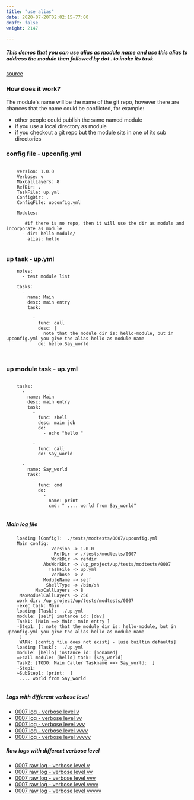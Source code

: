 ```yaml
---
title: "use alias"
date: 2020-07-20T02:02:15+77:00
draft: false
weight: 2147

---
```


##### This demos that you can use alias as module name and use this alias to address the module then followed by dot . to inoke its task


[source](https://github.com/upcmd/up/tree/master/tests/modtests/0007)

### How does it work?


The module's name will be the name of the git repo, however there are chances that the name could be conflicted, for example:
* other people could publish the same named module
* if you use a local directory as module
* if you checkout a git repo but the module sits in one of its sub directories









### config file - upconfig.yml




```
    
    version: 1.0.0
    Verbose: v
    MaxCallLayers: 8
    RefDir: .
    TaskFile: up.yml
    ConfigDir: .
    ConfigFile: upconfig.yml
    
    Modules:
    
       #if there is no repo, then it will use the dir as module and incorporate as module
      - dir: hello-module/
        alias: hello
    
```






### up task - up.yml




```
    notes:
      - test module list
    
    tasks:
      -
        name: Main
        desc: main entry
        task:
    
          -
            func: call
            desc: |
              note that the module dir is: hello-module, but in upconfig.yml you give the alias hello as module name
            do: hello.Say_world
    
    
```






### up module task - up.yml




```
    
    tasks:
      -
        name: Main
        desc: main entry
        task:
          -
            func: shell
            desc: main job
            do:
              - echo "hello "
    
          -
            func: call
            do: Say_world
    
      -
        name: Say_world
        task:
          -
            func: cmd
            do:
              -
                name: print
                cmd: " .... world from Say_world"
    
```








##### Main log file

```
    loading [Config]:  ./tests/modtests/0007/upconfig.yml
    Main config:
                 Version -> 1.0.0
                  RefDir -> ./tests/modtests/0007
                 WorkDir -> refdir
              AbsWorkDir -> /up_project/up/tests/modtests/0007
                TaskFile -> up.yml
                 Verbose -> v
              ModuleName -> self
               ShellType -> /bin/sh
           MaxCallLayers -> 8
     MaxModuelCallLayers -> 256
    work dir: /up_project/up/tests/modtests/0007
    -exec task: Main
    loading [Task]:  ./up.yml
    module: [self] instance id: [dev]
    Task1: [Main ==> Main: main entry ]
    -Step1: [: note that the module dir is: hello-module, but in upconfig.yml you give the alias hello as module name
     ]
     WARN: [config file does not exist] - [use builtin defaults]
    loading [Task]:  ./up.yml
    module: [hello] instance id: [nonamed]
    =>call module: [hello] task: [Say_world]
    Task2: [TODO: Main Caller Taskname ==> Say_world:  ]
    -Step1:
    ~SubStep1: [print:  ]
     .... world from Say_world
    
```

##### Logs with different verbose level
* [0007 log - verbose level v](../../logs/m0007_v)
* [0007 log - verbose level vv](../../logs/m0007_vv)
* [0007 log - verbose level vvv](../../logs/m0007_vvv)
* [0007 log - verbose level vvvv](../../logs/m0007_vvvv)
* [0007 log - verbose level vvvvv](../../logs/m0007_vvvvv)

##### Raw logs with different verbose level
* [0007 raw log - verbose level v](../../reflogs/m0007_v.log)
* [0007 raw log - verbose level vv](../../reflogs/m0007_vv.log)
* [0007 raw log - verbose level vvv](../../reflogs/m0007_vvv.log)
* [0007 raw log - verbose level vvvv](../../reflogs/m0007_vvvv.log)
* [0007 raw log - verbose level vvvvv](../../reflogs/m0007_vvvvv.log)




